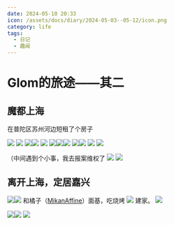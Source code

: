```yaml
---
date: 2024-05-10 20:33
icon: /assets/docs/diary/2024-05-03--05-12/icon.png
category: life
tags:
  - 日记
  - 趣闻
---
```

# Glom的旅途——其二

## 魔都上海

在普陀区苏州河边短租了个房子

![](/public/assets/docs/diary/2024-05-03--05-12/zg.png)
![](/public/assets/docs/diary/2024-05-03--05-12/2cy.png)
![](/public/assets/docs/diary/2024-05-03--05-12/sh1.png)![](/public/assets/docs/diary/2024-05-03--05-12/sh2.png)
![](/public/assets/docs/diary/2024-05-03--05-12/sh3.png)
![](/public/assets/docs/diary/2024-05-03--05-12/icon.png)![](/public/assets/docs/diary/2024-05-03--05-12/sh5.png)![](/public/assets/docs/diary/2024-05-03--05-12/sh6.png)
![](/public/assets/docs/diary/2024-05-03--05-12/2cy1.png)![](/public/assets/docs/diary/2024-05-03--05-12/2cy2.png)
![](/public/assets/docs/diary/2024-05-03--05-12/2cy3.png)
![](/public/assets/docs/diary/2024-05-03--05-12/2cy4.png)

（中间遇到个小事，我去报案维权了
![](/public/assets/docs/diary/2024-05-03--05-12/appeal.png)
![](/public/assets/docs/diary/2024-05-03--05-12/sh7.png)
## 离开上海，定居嘉兴

![](/public/assets/docs/diary/2024-05-03--05-12/jx1.png)![](/public/assets/docs/diary/2024-05-03--05-12/jx2.png)
和橘子（[MikanAffine](https://github.com/MikanAffine)）面基，吃烧烤
![](/public/assets/docs/diary/2024-05-03--05-12/jx3.png)
建家。
![](/public/assets/docs/diary/2024-05-03--05-12/jx4.png)


![](/public/assets/docs/diary/2024-05-03--05-12/jx5.png)![](/public/assets/docs/diary/2024-05-03--05-12/jx6.png)
![](/public/assets/docs/diary/2024-05-03--05-12/jx7.png)